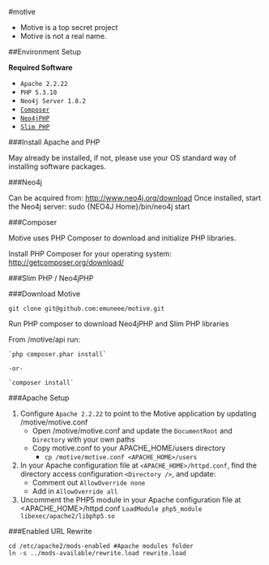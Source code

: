 #motive

* Motive is a top secret project
* Motive is not a real name.


##Environment Setup

**Required Software**

* `Apache 2.2.22`
* `PHP 5.3.10`
* `Neo4j Server 1.8.2`
* [`Composer`](http://getcomposer.org/download/)
* [`Neo4jPHP`](https://github.com/jadell/Neo4jPHP)
* [`Slim PHP`](http://www.slimframework.com/)


###Install Apache and PHP

May already be installed, if not, please use your OS standard way of installing software packages.


###Neo4j

Can be acquired from: http://www.neo4j.org/download
Once installed, start the Neo4j server: sudo {NEO4J Home}/bin/neo4j start


###Composer

Motive uses PHP Composer to download and initialize PHP libraries.

Install PHP Composer for your operating system:
http://getcomposer.org/download/


###Slim PHP / Neo4jPHP


###Download Motive

	git clone git@github.com:emuneee/motive.git

Run PHP composer to download Neo4jPHP and Slim PHP libraries

From /motive/api run:

	`php composer.phar install`

	-or-

	`composer install`

###Apache Setup

1. Configure `Apache 2.2.22` to point to the Motive application by updating /motive/motive.conf
	* Open /motive/motive.conf and update the `DocumentRoot` and `Directory` with your own paths
	* Copy motive.conf to your APACHE_HOME/users directory
		* `cp /motive/motive.conf <APACHE_HOME>/users`
2. In your Apache configuration file at `<APACHE_HOME>/httpd.conf`, find the directory access configuration `<Directory />`, and update:
	* Comment out `AllowOverride none`
	* Add in `AllowOverride all`
3. Uncomment the PHP5 module in your Apache configuration file at <APACHE_HOME>/httpd.conf
	`LoadModule php5_module libexec/apache2/libphp5.so`

###Enabled URL Rewrite

	cd /etc/apache2/mods-enabled #Apache modules folder
	ln -s ../mods-available/rewrite.load rewrite.load
